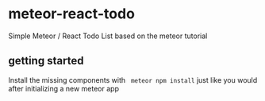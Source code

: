 # meteor-react-todo
Simple Meteor / React Todo List based on the meteor tutorial

## getting started
Install the missing components with
``` meteor npm install```
just like you would after initializing a new meteor app
